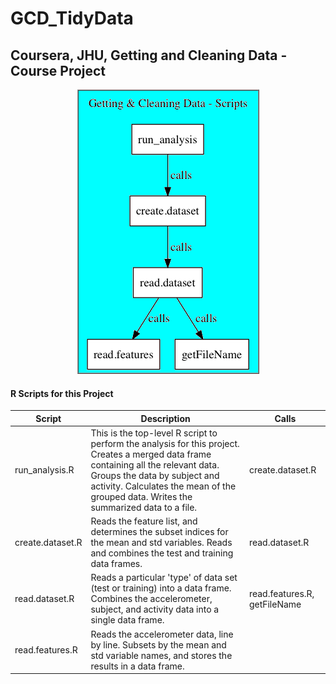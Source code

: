 
# GCD_TidyData
## Coursera, JHU, Getting and Cleaning Data - Course Project
  
  <center><img style="border:2px ridge #999" src="readme.scripts.png"></img></center>

#### R Scripts for this Project
  
Script | Description | Calls
------ | ----------- | -----
run_analysis.R | This is the top-level R script to perform the analysis for this project. Creates a merged data frame containing all the relevant data. Groups the data by subject and activity.  Calculates the mean of the grouped data.  Writes the summarized data to a file.| create.dataset.R 
create.dataset.R | Reads the feature list, and determines the subset indices for the mean and std variables.  Reads and combines the test and training data frames. | read.dataset.R
read.dataset.R | Reads a particular 'type' of data set (test or training) into a data frame.  Combines the accelerometer, subject, and activity data into a single data frame. | read.features.R, getFileName
read.features.R | Reads the accelerometer data, line by line.  Subsets by the mean and std variable names, and stores the results in a data frame. |  

